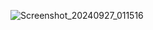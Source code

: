 ![Screenshot_20240927_011516](https://github.com/user-attachments/assets/6869f420-9730-481e-a0cb-9e9ae4cbb8ff)
